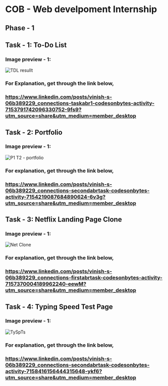 # COB - Web develpoment Internship
## Phase - 1
## Task - 1: To-Do List
### Image preview - 1:
![TDL resullt](https://github.com/vinish2002/COB-Web-Development/assets/93365433/148b3ba1-0d79-467b-ac99-aeb7b296f091)
### For Explanation, get through the link below,
### https://www.linkedin.com/posts/vinish-s-06b389229_connections-taskabr1-codesonbytes-activity-7153791742096330752-9fs9?utm_source=share&utm_medium=member_desktop

## Task - 2: Portfolio
### Image preview - 1:
![P1 T2 - portfolio](https://github.com/vinish2002/COB-Web-Development/assets/93365433/7321b8b0-4ae2-446a-9322-a1e888336224)
### For explanation, get through the link below,
### https://www.linkedin.com/posts/vinish-s-06b389229_connections-secondabrtask-codesonbytes-activity-7154219087684890624-6v3g?utm_source=share&utm_medium=member_desktop

## Task - 3: Netflix Landing Page Clone
### Image preview - 1:
![Net Clone](https://github.com/vinish2002/COB-Web-Development/assets/93365433/afcde989-a6ae-4e8e-b450-386c4655e94c)
### For explanation, get through the link below,
### https://www.linkedin.com/posts/vinish-s-06b389229_connections-firstabrtask-codesonbytes-activity-7157370004189962240-eewM?utm_source=share&utm_medium=member_desktop

## Task - 4: Typing Speed Test Page
### Image preview - 1:
![TySpTs](https://github.com/vinish2002/COB-Web-Development/assets/93365433/21880710-ced5-4b37-b2b4-e9332bb927d0)
### For explanation, get through the link below,
### https://www.linkedin.com/posts/vinish-s-06b389229_connections-secondabrtask-codesonbytes-activity-7158416156444315648-ykf6?utm_source=share&utm_medium=member_desktop
